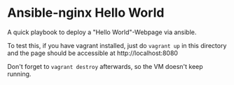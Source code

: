 # Ansible-nginx Hello World

A quick playbook to deploy a "Hello World"-Webpage via ansible.

To test this, if you have vagrant installed, just do `vagrant up` in this directory and the page should be accessible at http://localhost:8080

Don't forget to `vagrant destroy` afterwards, so the VM doesn't keep running.